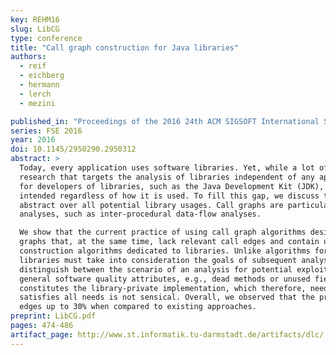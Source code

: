 ```yaml
---
key: REHM16
slug: LibCG
type: conference
title: "Call graph construction for Java libraries"
authors:
  - reif
  - eichberg
  - hermann
  - lerch
  - mezini

published_in: "Proceedings of the 2016 24th ACM SIGSOFT International Symposium on Foundations of Software Engineering"
series: FSE 2016
year: 2016
doi: 10.1145/2950290.2950312
abstract: >
  Today, every application uses software libraries. Yet, while a lot of research exists w.r.t. analyzing applications,
  research that targets the analysis of libraries independent of any application is scarce. This is unfortunate, because,
  for developers of libraries, such as the Java Development Kit (JDK), it is crucial to ensure that the library behaves as
  intended regardless of how it is used. To fill this gap, we discuss the construction of call graphs for libraries that
  abstract over all potential library usages. Call graphs are particularly relevant as they are a precursor of many advanced
  analyses, such as inter-procedural data-flow analyses.

  We show that the current practice of using call graph algorithms designed for applications to analyze libraries leads to call
  graphs that, at the same time, lack relevant call edges and contain unnecessary edges. This motivates the need for call graph
  construction algorithms dedicated to libraries. Unlike algorithms for applications, call graph construction algorithms for
  libraries must take into consideration the goals of subsequent analyses. Specifically, we show that it is essential to
  distinguish between the scenario of an analysis for potential exploitable vulnerabilities from the scenario of an analysis for
  general software quality attributes, e.g., dead methods or unused fields. This distinction affects the decision about what
  constitutes the library-private implementation, which therefore, needs special treatment. Thus, building one call graph that
  satisfies all needs is not sensical. Overall, we observed that the proposed call graph algorithms reduce the number of call
  edges up to 30% when compared to existing approaches.
preprint: LibCG.pdf
pages: 474-486
artifact_page: http://www.st.informatik.tu-darmstadt.de/artifacts/dlc/
---
```


